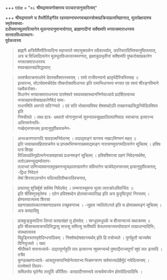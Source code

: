 +++
title = "०८ श्रीमद्रामायणोक्तस्य पाञ्चरात्रानुसारित्वम्"

+++
श्रीमद्रामायणे च तैस्तैर्लिङ्गैरेव रहस्याम्नायभगवच्छास्त्रोक्तप्रक्रियाप्रत्यभिज्ञानात्, मूलापेक्षायाश्च स्मृतेस्सभव-  
दधीयमानमूलपरित्यागेन मूलान्तरानुमानायोगात्, ब्राह्मणादीनां सर्वेषामपि भगवत्समाराधनस्य सात्त्वतविध्यास्थान-  
पूर्वकत्वस्य 
> ब्राह्नणैः क्षत्रियैर्वैश्यैरित्यादिना महाभारते सष्टमुक्तत्वेन तदैकार्थ्यात्, उपरिचरादिभिश्चानुष्ठितत्वात्,  
अत्र च 
> विधिवदित्यनेन मूलभूतविध्यन्तरस्मरणात्, इक्ष्वाकुप्रभृतीनां सर्वेषामपि पुष्करोक्तप्रकारेण भगवत्समाराधनस्य  
श्यवच्छास्त्रप्रसिद्धत्वात्  

> ततश्चैतत्क्रमाल्लेभे देवस्सर्वेश्वरस्स्वयम् । रामो राजीवनयनो भ्रातृभेदैस्त्रिभिस्सह ॥  
इत्यारभ्य, 
> सोऽप्येवमर्चयेदेव पौष्करोक्तविधानतः इति रामाभिधानस्य भगवत एव स्वयं श्रीरङ्गविमाने पक्ष्यैकरोक्त-  
विधानेन भगवत्समाराधनस्य पारमेश्वरे स्वयव्यक्तस्थाननिर्णयाध्याये प्रदर्शितत्वाच्च भगवच्छास्त्रोक्तप्रकारेणैवेदं समा-  
राधनमिति अवगते सति?म्यते । एवं सति भोक्तव्यविषय शेषशब्दोऽपि तच्छास्त्रप्रसिद्धनिवेदितविषय इति  
निश्चीयते । तथा ह्यत्र-
> अथातो भोगानुपार्ज्य सुस्नातस्सुप्रक्षालितपाणिपादः स्वाचान्तः इत्यारभ्य 
> अभिगमनेनाभि-  
गच्छेद्भगवन्तम् इत्यानुपूर्वीकवचनेन-  

> अन्तःकरणयागादि यावदात्मनिवेदनम् । तदाद्यमङ्गं यागस्य नाम्राऽभिगमनं महत् ॥  
इति जयाख्यसंहितावचनेन च प्राप्तमभिगमनाख्यमाद्यमङ्ग 
> नारायणमुपागमदित्यनेन सूचितम् । हविषः पात्रं शिखा  
विधिवत्प्रतिगृह्येत्यनेनान्नयज्ञाख्यं प्रधानमङ्गं सूचितम् । हविषश्शिरसा ग्रहणं निवेदनार्थमेव, ततोऽन्नमभ्युद्यम्योत्तान-  
तलाभ्यां पाणिभ्यामवनतमुखमनभ्युच्छ्वसन्प्रापणेन संविभागेन चार्चयेद्भगवन्तम् इत्यानुपूर्वीवचनात्, -द्विधा निवेदनं  
तेषां शिरसाऽवनतेन यदित्यादिपौष्करादिवचनात्,  

> प्रयतस्तु शुचिर्मूर्श सर्वमेव निवेदयेत् । तन्मनास्सुमना भूत्वा त्वराक्रोधविवर्जितः ॥  
इति श्रीविष्णुस्मृतेश्च । एतेन हविश्शब्देन होतव्याज्यपरिग्रह इति अत्र कुदृष्टिदृष्टं निरस्तम् । होम्यस्याज्यस्य शिरसा  
ग्रहणाख्यसंस्काराश्रवणादन्नस्य तच्छ्रवणाच्च । -जुहाव ज्वलितेऽनले इति च होमाख्यमङ्गं सूचितम् । अत्र काष्ठादिषु  

> प्राक्कुङ्कुमादिना लिप्तां काष्ठसंज्ञां तु होमयेत् । स्रग्धूपमधुपर्कं च बीजान्याज्यं यथाक्रमम् ॥  
इति श्रीसाचतवचनादिसिद्धासु सप्तसु समित्सु सतीष्वपि केवलस्याज्यस्योपादानं तत्प्राधान्यादिभिः; संस्थापयस्य  
विप्रुड्भिस्तस्पृशेदिन्धनादिकम् । निश्शेषदोषशान्त्यर्थम् इति हि तत्रोच्यते । पूर्णाहुतौ चाज्यमेव विनियुज्यते । यथा  
श्रीपौष्करे शयनाध्याये-
> दद्यात्पूर्णाहुति ततः इत्यारभ्य 
> स्रुवमभ्यर्च्य पुष्पाद्यैराज्यपूर्णां स्रुवं ततः इत्यादि । तत्रैव  
कुण्डलक्षणाध्याये-
> आचतुस्सप्तनिष्ठेनेत्यारभ्य 
> भिन्नमन्त्रगण सर्वमाज्यदोहैर्मुदं नयेदित्यन्तम् । पारमेश्वरे त्वितर-  
समिदभोव घृतेनैव तत्पूर्तिः कीर्तिता-
> काष्ठादीनामभावे तत्सर्वमाज्येन होमयेदित्यादिभिः ।